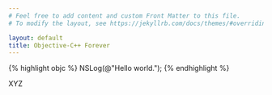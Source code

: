 ```yaml
---
# Feel free to add content and custom Front Matter to this file.
# To modify the layout, see https://jekyllrb.com/docs/themes/#overriding-theme-defaults

layout: default
title: Objective-C++ Forever
---
```


{% highlight objc %}
NSLog(@"Hello world.");
{% endhighlight %}

XYZ